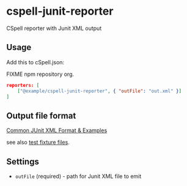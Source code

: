 # cspell-junit-reporter

CSpell reporter with Junit XML output

## Usage

Add this to cSpell.json:

FIXME npm repository org.

```json
reporters: [
    ["@example/cspell-junit-reporter", { "outFile": "out.xml" }]
]
```

## Output file format

[Common JUnit XML Format & Examples](https://github.com/testmoapp/junitxml)

see also [test fixture files](./test_fixture).

## Settings

- `outFile` (required) - path for Junit XML file to emit
